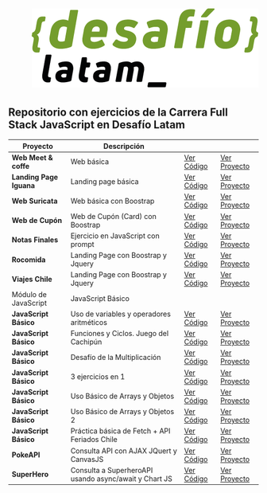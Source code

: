 <h1 align="end">
  <a href="https://desafiolatam.com/full-stack-javascript/">
    <img src="./desafio.png">
  </a>
</h1>

## Repositorio con ejercicios de la Carrera Full Stack JavaScript en Desafío Latam

| Proyecto                | Descripción                                           |                                                                                                |                                                                                    |
| ----------------------- | ----------------------------------------------------- | ---------------------------------------------------------------------------------------------- | ---------------------------------------------------------------------------------- |
| **Web Meet & coffe**    | Web básica                                            | [Ver Código](https://github.com/JFelixZuniga/Ejercicios-DesafioLatam/tree/gh-pages/Desafio-01) | [Ver Proyecto](https://jfelixzuniga.github.io/Ejercicios-DesafioLatam/Desafio-01/) |
| **Landing Page Iguana** | Landing page básica                                   | [Ver Código](https://github.com/JFelixZuniga/Ejercicios-DesafioLatam/tree/gh-pages/Desafio-02) | [Ver Proyecto](https://jfelixzuniga.github.io/Ejercicios-DesafioLatam/Desafio-02/) |
| **Web Suricata**        | Web básica con Boostrap                               | [Ver Código](https://github.com/JFelixZuniga/Ejercicios-DesafioLatam/tree/gh-pages/Desafio-03) | [Ver Proyecto](https://jfelixzuniga.github.io/Ejercicios-DesafioLatam/Desafio-03/) |
| **Web de Cupón**        | Web de Cupón (Card) con Boostrap                      | [Ver Código](https://github.com/JFelixZuniga/Ejercicios-DesafioLatam/tree/gh-pages/Desafio-04) | [Ver Proyecto](https://jfelixzuniga.github.io/Ejercicios-DesafioLatam/Desafio-04/) |
| **Notas Finales**       | Ejercicio en JavaScript con prompt                    | [Ver Código](https://github.com/JFelixZuniga/Ejercicios-DesafioLatam/tree/gh-pages/Desafio-05) | [Ver Proyecto](https://jfelixzuniga.github.io/Ejercicios-DesafioLatam/Desafio-05/) |
| **Rocomida**            | Landing Page con Boostrap y Jquery                    | [Ver Código](https://github.com/JFelixZuniga/Ejercicios-DesafioLatam/tree/gh-pages/Desafio-06) | [Ver Proyecto](https://jfelixzuniga.github.io/Ejercicios-DesafioLatam/Desafio-06/) |
| **Viajes Chile**        | Landing Page con Boostrap y Jquery                    | [Ver Código](https://github.com/JFelixZuniga/Ejercicios-DesafioLatam/tree/gh-pages/Desafio-07) | [Ver Proyecto](https://jfelixzuniga.github.io/Ejercicios-DesafioLatam/Desafio-07/) |
| Módulo de JavaScript    | JavaScript Básico                                     |                                                                                                |                                                                                    |
| **JavaScript Básico**   | Uso de variables y operadores aritméticos             | [Ver Código](https://github.com/JFelixZuniga/Ejercicios-DesafioLatam/tree/gh-pages/Desafio-08) | [Ver Proyecto](https://jfelixzuniga.github.io/Ejercicios-DesafioLatam/Desafio-08/) |
| **JavaScript Básico**   | Funciones y Ciclos. Juego del Cachipún                | [Ver Código](https://github.com/JFelixZuniga/Ejercicios-DesafioLatam/tree/gh-pages/Desafio-13) | [Ver Proyecto](https://jfelixzuniga.github.io/Ejercicios-DesafioLatam/Desafio-13/) |
| **JavaScript Básico**   | Desafío de la Multiplicación                          | [Ver Código](https://github.com/JFelixZuniga/Ejercicios-DesafioLatam/tree/gh-pages/Desafio-09) | [Ver Proyecto](https://jfelixzuniga.github.io/Ejercicios-DesafioLatam/Desafio-09/) |
| **JavaScript Básico**   | 3 ejercicios en 1                                     | [Ver Código](https://github.com/JFelixZuniga/Ejercicios-DesafioLatam/tree/gh-pages/Desafio-10) | [Ver Proyecto](https://jfelixzuniga.github.io/Ejercicios-DesafioLatam/Desafio-10/) |
| **JavaScript Básico**   | Uso Básico de Arrays y Objetos                        | [Ver Código](https://github.com/JFelixZuniga/Ejercicios-DesafioLatam/tree/gh-pages/Desafio-11) | [Ver Proyecto](https://jfelixzuniga.github.io/Ejercicios-DesafioLatam/Desafio-11/) |
| **JavaScript Básico**   | Uso Básico de Arrays y Objetos 2                      | [Ver Código](https://github.com/JFelixZuniga/Ejercicios-DesafioLatam/tree/gh-pages/Desafio-12) | [Ver Proyecto](https://jfelixzuniga.github.io/Ejercicios-DesafioLatam/Desafio-12/) |
| **JavaScript Básico**   | Práctica básica de Fetch + API Feriados Chile         | [Ver Código](https://github.com/JFelixZuniga/Ejercicios-DesafioLatam/tree/gh-pages/Desafio-14) | [Ver Proyecto](https://jfelixzuniga.github.io/Ejercicios-DesafioLatam/Desafio-14/) |
| **PokeAPI**             | Consulta API con AJAX JQuert y CanvasJS               | [Ver Código](https://github.com/JFelixZuniga/Ejercicios-DesafioLatam/tree/gh-pages/PokeApi)    | [Ver Proyecto](https://jfelixzuniga.github.io/Ejercicios-DesafioLatam/PokeApi/)    |
| **SuperHero**           | Consulta a SuperheroAPI usando async/await y Chart JS | [Ver Código](https://github.com/JFelixZuniga/Ejercicios-DesafioLatam/tree/gh-pages/SuperHero)  | [Ver Proyecto](https://jfelixzuniga.github.io/Ejercicios-DesafioLatam/SuperHero/)  |
